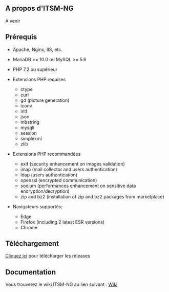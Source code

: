 ## A propos d'ITSM-NG

A venir

## Prérequis

* Apache, Nginx, IIS, etc.
* MariaDB >= 10.0 ou MySQL >= 5.6
* PHP 7.2 ou supérieur
* Extensions PHP requises
    - ctype
    - curl
    - gd (picture generation)
    - iconv
    - intl
    - json
    - mbstring
    - mysqli
    - session
    - simplexml
    - zlib

* Extensions PHP recommandées 
    - exif (security enhancement on images validation)
    - imap (mail collector and users authentication)
    - ldap (users authentication)
    - openssl (encrypted communication)
    - sodium (performances enhancement on sensitive data encryption/decryption)
    - zip and bz2 (installation of zip and bz2 packages from marketplace)

 * Navigateurs supportés:
    - Edge
    - Firefox (including 2 latest ESR versions)
    - Chrome

## Téléchargement

[Cliquez ici](https://github.com/itsmng/itsm-ng/releases) pour télécharger les releases


## Documentation

Vous trouverez le wiki ITSM-NG au lien suivant : [Wiki](https://wiki.itsm-ng.org/)